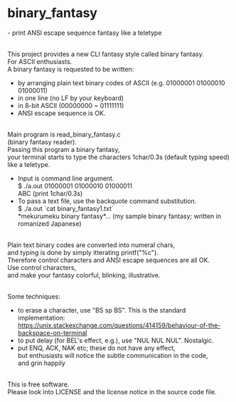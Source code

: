 # binary_fantasy
\- print ANSI escape sequence fantasy like a teletype<br><br>

This project provides a new CLI fantasy style called binary fantasy.<br>
For ASCII enthusiasts.<br>
A binary fantasy is requested to be written:
- by arranging plain text binary codes of ASCII (e.g. 01000001 01000010 01000011)
- in one line (no LF by your keyboard)
- in 8-bit ASCII (00000000 ~ 01111111)
- ANSI escape sequence is OK.<br><br>

Main program is read_binary_fantasy.c<br>
(binary fantasy reader).<br>
Passing this program a binary fantasy,<br>
your terminal starts to type the characters 1char/0.3s (default typing speed) like a teletype.
- Input is command line argument.<br>
$ ./a.out 01000001 01000010 01000011<br>
ABC (print 1char/0.3s)
- To pass a text file, use the backquote command substitution.<br>
$ ./a.out \`cat binary_fantasy1.txt\`<br>
\*mekurumeku binary fantasy\*... (my sample binary fantasy; written in romanized Japanese)<br><br>

Plain text binary codes are converted into numeral chars,<br>
and typing is done by simply itterating printf("%c").<br>
Therefore control characters and ANSI escape sequences are all OK.<br>
Use control characters,<br>
and make your fantasy colorful, blinking, illustrative.<br><br>

Some techniques:<br>
- to erase a character, use "BS sp BS". This is the standard implementation:<br>
https://unix.stackexchange.com/questions/414159/behaviour-of-the-backspace-on-terminal
- to put delay (for BEL's effect, e.g.), use "NUL NUL NUL". Nostalgic.
- put ENQ, ACK, NAK etc; these do not have any effect,<br>
but enthusiasts will notice the subtle communication in the code,<br>
and grin happily<br><br>

This is free software.<br>
Please look into LICENSE and the license notice in the source code file.
